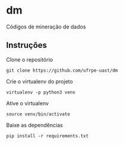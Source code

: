 # dm
Códigos de mineração de dados

## Instruções

Clone o repositório
```
git clone https://github.com/ufrpe-uast/dm
```

Crie o virtualenv do projeto
```
virtualenv -p python3 venv
```

Ative o virtualenv
```
source venv/bin/activate
```

Baixe as dependências
```
pip install -r requirements.txt
```

